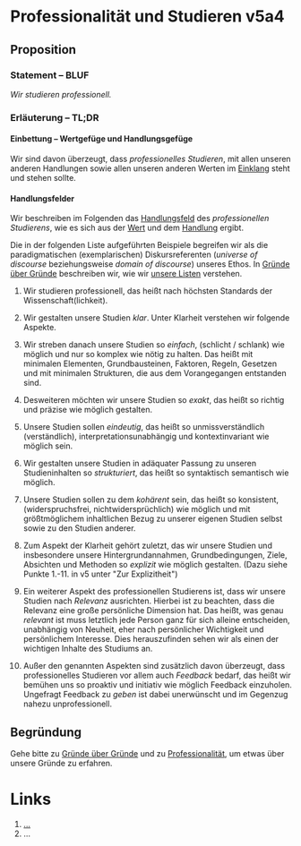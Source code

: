 <!---
   NAME - The NAME of this project is:
ethos

  FILE - The FILENAME of the current file is:
/v5a4.md

  CREATION - This project was CREATED on:
2017-01-28-16:15:00 UTC

  MODIFICATION - This project was last MODIFIED on:
2017-01-28-16:15:00 UTC

  VERSION - The current VERSION of this project is:
<git-commit-hash>-2017-01-28-16:15:00 UTC

  CREATOR(S) - This project was CREATED by:
Michael Czechowski, Martin Maga

  CONTACT - You can CONTACT the creator(s) or developer(s) of this project at:
E-Mail: mail@martinmaga.de

  COPYRIGHT - The COPYRIGHT holder of this project is:
COPYRIGHT (c) 2016 Martin Maga

  LICENSE - This project is LICENSED under the following license:
Martin Maga 2016 CC BY-SA 4.0 https://creativecommons.org

  SUBFILE – This is a SUBFILE! For more INFORMATION on this project go to:
/README.md
--->

# Professionalität und Studieren v5a4
## Proposition
### Statement – BLUF
*Wir studieren professionell.*

### Erläuterung – TL;DR
#### Einbettung – Wertgefüge und Handlungsgefüge
Wir sind davon überzeugt, dass *professionelles Studieren*, mit allen unseren anderen Handlungen sowie allen unseren anderen Werten im [Einklang](../synopsis/reasons.md) steht und stehen sollte.

#### Handlungsfelder
Wir beschreiben im Folgenden das [Handlungsfeld](../synopsis/reasons.md) des *professionellen Studierens*, wie es sich aus der [Wert](../values/vi_value.md)
und dem [Handlung](../actions/ai_action.md) ergibt.

Die in der folgenden Liste aufgeführten Beispiele begreifen wir als die paradigmatischen (exemplarischen) Diskursreferenten (*universe of discourse* beziehungsweise *domain of discourse*) unseres Ethos.
In [Gründe über Gründe](../synopsis/reasons.md) beschreiben wir, wie wir [unsere Listen](../synopsis/reasons.md) verstehen.

1. Wir studieren professionell, das heißt nach höchsten Standards der Wissenschaft(lichkeit).

2. Wir gestalten unsere Studien *klar*. Unter Klarheit verstehen wir folgende Aspekte.

  1. Wir streben danach unsere Studien so *einfach*, (schlicht / schlank) wie möglich und nur so komplex wie nötig zu halten. Das heißt mit minimalen Elementen, Grundbausteinen, Faktoren, Regeln, Gesetzen und mit minimalen Strukturen, die aus dem Vorangegangen entstanden sind.

  2. Desweiteren möchten wir unsere Studien so *exakt*, das heißt so richtig und präzise wie möglich gestalten.

  3. Unsere Studien sollen *eindeutig*, das heißt so unmissverständlich (verständlich), interpretationsunabhängig und kontextinvariant wie möglich sein.

  4. Wir gestalten unsere Studien in adäquater Passung zu unseren Studieninhalten so *strukturiert*, das heißt so syntaktisch semantisch wie möglich.

  5. Unsere Studien sollen zu dem *kohärent* sein, das heißt so konsistent, (widerspruchsfrei, nichtwidersprüchlich) wie möglich und mit größtmöglichem inhaltlichen Bezug zu unserer eigenen Studien selbst sowie zu den Studien anderer.

  6. Zum Aspekt der Klarheit gehört zuletzt, das wir unsere Studien und insbesondere unsere Hintergrundannahmen, Grundbedingungen, Ziele, Absichten und Methoden so *explizit* wie möglich gestalten. (Dazu siehe Punkte 1.-11. in v5 unter "Zur Explizitheit")

3. Ein weiterer Aspekt des professionellen Studierens ist, dass wir unsere Studien nach *Relevanz* ausrichten.
Hierbei ist zu beachten, dass die Relevanz eine große persönliche Dimension hat.
Das heißt, was genau *relevant* ist muss letztlich jede Person ganz für sich alleine entscheiden, unabhängig von Neuheit, eher nach persönlicher Wichtigkeit und persönlichem Interesse.
Dies herauszufinden sehen wir als einen der wichtigen Inhalte des Studiums an.

4. Außer den genannten Aspekten sind zusätzlich davon überzeugt, dass professionelles Studieren vor allem auch *Feedback* bedarf, das heißt wir bemühen uns so proaktiv und initiativ wie möglich Feedback einzuholen.
Ungefragt Feedback zu *geben* ist dabei unerwünscht und im Gegenzug nahezu unprofessionell.

## Begründung
Gehe bitte zu [Gründe über Gründe](../contents/reasons/reasons.md) und zu [Professionalität](../contents/values/v5_professionality.md), um etwas über unsere Gründe zu erfahren.

# Links
  1. […](…)
  2. …
